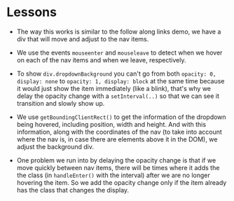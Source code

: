 # Lessons

- The way this works is similar to the follow along links demo, we have a div that will move and adjust to the nav items.

- We use the events `mouseenter` and `mouseleave` to detect when we hover on each of the nav items and when we leave, respectively.

- To show `div.dropdownBackground` you can't go from both `opacity: 0, display: none` to `opacity: 1, display: block` at the same time because it would just show the item immediately (like a blink), that's why we delay the opacity change with a `setInterval(..)` so that we can see it transition and slowly show up.

- We use `getBoundingClientRect()` to get the information of the dropdown being hovered, including position, width and height. And with this information, along with the coordinates of the nav (to take into account where the nav is, in case there are elements above it in the DOM), we adjust the background div.

- One problem we run into by delaying the opacity change is that if we move quickly between nav items, there will be times where it adds the the class (in `handleEnter()` with the interval) after we are no longer hovering the item. So we add the opacity change only if the item already has the class that changes the display.
